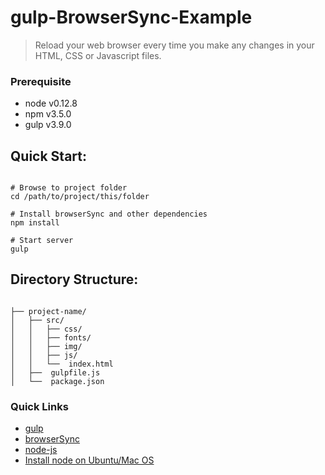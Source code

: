 # gulp-BrowserSync-Example

>Reload your web browser every time you make any changes in your HTML, CSS or Javascript files.


### Prerequisite
* node v0.12.8
* npm v3.5.0
* gulp v3.9.0

## Quick Start:

```shell

# Browse to project folder
cd /path/to/project/this/folder

# Install browserSync and other dependencies
npm install

# Start server
gulp

```


## Directory Structure: 

```

├── project-name/
│   ├── src/
│   │   ├── css/
│   │   ├── fonts/
│   │   ├── img/
│   │   ├── js/
│   │   └──  index.html
│   ├──  gulpfile.js
│   └──  package.json

```


### Quick Links
* [gulp](http://gulpjs.com)
* [browserSync](http://www.browsersync.io)
* [node-js](https://nodejs.org/en/)
* [Install node on Ubuntu/Mac OS](https://gist.github.com/ank91/8f107ef490f40f74a1cf)
